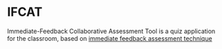 # IFCAT
Immediate-Feedback Collaborative Assessment Tool is a quiz application for the classroom, based on [immediate feedback assessment technique](https://link.springer.com/article/10.1007/BF03395423)
